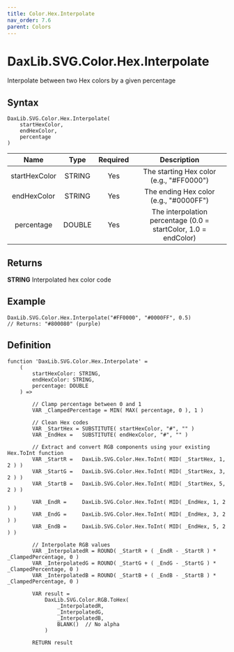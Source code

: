 ```yaml
---
title: Color.Hex.Interpolate
nav_order: 7.6
parent: Colors
---
```


# DaxLib.SVG.Color.Hex.Interpolate

Interpolate between two Hex colors by a given percentage

## Syntax

```dax
DaxLib.SVG.Color.Hex.Interpolate(
    startHexColor, 
    endHexColor, 
    percentage
)
```

| Name          | Type   | Required | Description                                                    |
|:-------------:|:------:|:--------:|:---------------------------------------------------------------:|
| startHexColor | STRING | Yes      | The starting Hex color (e.g., "#FF0000")                     |
| endHexColor   | STRING | Yes      | The ending Hex color (e.g., "#0000FF")                       |
| percentage    | DOUBLE | Yes      | The interpolation percentage (0.0 = startColor, 1.0 = endColor) |

## Returns

**STRING** Interpolated hex color code

## Example

```dax
DaxLib.SVG.Color.Hex.Interpolate("#FF0000", "#0000FF", 0.5)
// Returns: "#800080" (purple)
```

## Definition

```dax
function 'DaxLib.SVG.Color.Hex.Interpolate' =
    (
        startHexColor: STRING,
        endHexColor: STRING,
        percentage: DOUBLE
    ) =>
    
        // Clamp percentage between 0 and 1
        VAR _ClampedPercentage = MIN( MAX( percentage, 0 ), 1 )
    
        // Clean Hex codes
        VAR _StartHex = SUBSTITUTE( startHexColor, "#", "" )
        VAR _EndHex = 	SUBSTITUTE( endHexColor, "#", "" )
    
        // Extract and convert RGB components using your existing Hex.ToInt function
        VAR _StartR = 	DaxLib.SVG.Color.Hex.ToInt( MID( _StartHex, 1, 2 ) )
        VAR _StartG = 	DaxLib.SVG.Color.Hex.ToInt( MID( _StartHex, 3, 2 ) )
        VAR _StartB = 	DaxLib.SVG.Color.Hex.ToInt( MID( _StartHex, 5, 2 ) )
    
        VAR _EndR = 	DaxLib.SVG.Color.Hex.ToInt( MID( _EndHex, 1, 2 ) )
        VAR _EndG = 	DaxLib.SVG.Color.Hex.ToInt( MID( _EndHex, 3, 2 ) )
        VAR _EndB = 	DaxLib.SVG.Color.Hex.ToInt( MID( _EndHex, 5, 2 ) )
    
        // Interpolate RGB values
        VAR _InterpolatedR = ROUND( _StartR + ( _EndR - _StartR ) * _ClampedPercentage, 0 )
        VAR _InterpolatedG = ROUND( _StartG + ( _EndG - _StartG ) * _ClampedPercentage, 0 )
        VAR _InterpolatedB = ROUND( _StartB + ( _EndB - _StartB ) * _ClampedPercentage, 0 )
    
        VAR result =
            DaxLib.SVG.Color.RGB.ToHex(
                _InterpolatedR,
                _InterpolatedG,
                _InterpolatedB,
                BLANK()  // No alpha
            )
    
        RETURN result
```